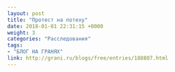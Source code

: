 ```yaml
---
layout: post
title: "Протест на потеху"
date: 2018-01-01 22:31:15 +0000
weight: 3
categories: "Расследования"
tags:
- "БЛОГ НА ГРАНЯХ"
link: http://grani.ru/blogs/free/entries/188807.html
---
```

